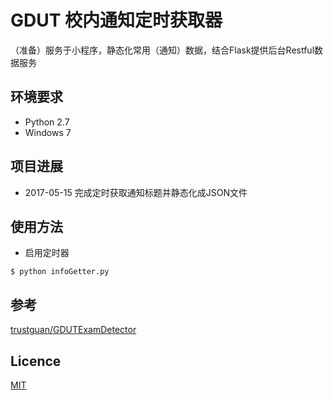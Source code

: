 # GDUT 校内通知定时获取器

（准备）服务于小程序，静态化常用（通知）数据，结合Flask提供后台Restful数据服务

## 环境要求

* Python 2.7
* Windows 7

## 项目进展
* 2017-05-15 完成定时获取通知标题并静态化成JSON文件

## 使用方法
* 启用定时器

```
$ python infoGetter.py
```


## 参考
[trustguan/GDUTExamDetector](https://github.com/trustguan/GDUTExamDetector)

## Licence
[MIT](https://github.com/horacework/GDUTNewsGetter/blob/master/LICENSE)